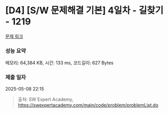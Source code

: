 # [D4] [S/W 문제해결 기본] 4일차 - 길찾기 - 1219 

[문제 링크](https://swexpertacademy.com/main/code/problem/problemDetail.do?contestProbId=AV14geLqABQCFAYD) 

### 성능 요약

메모리: 64,384 KB, 시간: 133 ms, 코드길이: 627 Bytes

### 제출 일자

2025-05-08 22:15



> 출처: SW Expert Academy, https://swexpertacademy.com/main/code/problem/problemList.do